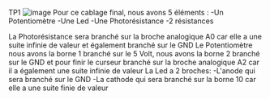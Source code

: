 TP1
![image](https://github.com/mattcharl/Projet/assets/154502500/6ba06163-e205-4e63-ae3c-5b75ffb9de57)
Pour ce cablage final, nous avons 5 éléments :
-Un Potentiomètre 
-Une Led
-Une Photorésistance
-2 résistances

La Photorésistance sera branché sur la broche analogique A0 car elle a une suite infinie de valeur et également branché sur le GND 
Le Potentiomètre nous avons la borne 1 branché sur le 5 Volt, nous avons la borne 2 branché sur le GND et pour finir le curseur branché sur la broche analogique A2 car il a également une suite infinie de valeur
La Led a 2 broches: 
-L'anode qui sera branché sur le GND
-La cathode qui sera branché sur la borne 10 car elle a une suite finie de valeur
